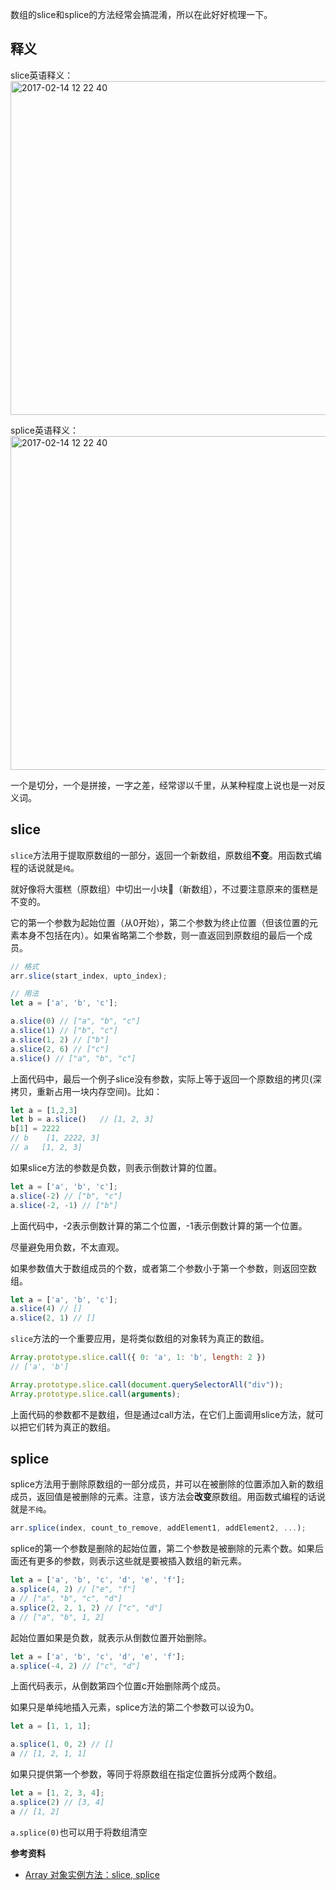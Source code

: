 数组的slice和splice的方法经常会搞混淆，所以在此好好梳理一下。

## 释义

slice英语释义：
<img width="534" alt="2017-02-14 12 22 40" src="https://cloud.githubusercontent.com/assets/12554487/22890628/e694fad0-f247-11e6-883a-3ce0b9247a2c.png">

splice英语释义：
<img width="534" alt="2017-02-14 12 22 40" src="https://cloud.githubusercontent.com/assets/12554487/22891907/cae741cc-f24b-11e6-89e7-aa6ce1736542.png">

一个是切分，一个是拼接，一字之差，经常谬以千里，从某种程度上说也是一对反义词。

## slice

`slice`方法用于提取原数组的一部分，返回一个新数组，原数组**不变**。用函数式编程的话说就是`纯`。

就好像将大蛋糕（原数组）中切出一小块🍰（新数组），不过要注意原来的蛋糕是不变的。

它的第一个参数为起始位置（从0开始），第二个参数为终止位置（但该位置的元素本身不包括在内）。如果省略第二个参数，则一直返回到原数组的最后一个成员。

```javascript
// 格式
arr.slice(start_index, upto_index);

// 用法
let a = ['a', 'b', 'c'];

a.slice(0) // ["a", "b", "c"]
a.slice(1) // ["b", "c"]
a.slice(1, 2) // ["b"]
a.slice(2, 6) // ["c"]
a.slice() // ["a", "b", "c"]
```

上面代码中，最后一个例子slice没有参数，实际上等于返回一个原数组的拷贝(深拷贝，重新占用一块内存空间)。比如：
```javascript
let a = [1,2,3]
let b = a.slice()   // [1, 2, 3]
b[1] = 2222
// b    [1, 2222, 3]
// a   [1, 2, 3]
```

如果slice方法的参数是负数，则表示倒数计算的位置。

```javascript
let a = ['a', 'b', 'c'];
a.slice(-2) // ["b", "c"]
a.slice(-2, -1) // ["b"]
```
上面代码中，-2表示倒数计算的第二个位置，-1表示倒数计算的第一个位置。

尽量避免用负数，不太直观。

如果参数值大于数组成员的个数，或者第二个参数小于第一个参数，则返回空数组。

```javascript
let a = ['a', 'b', 'c'];
a.slice(4) // []
a.slice(2, 1) // []
```

`slice`方法的一个重要应用，是将类似数组的对象转为真正的数组。

```javascript
Array.prototype.slice.call({ 0: 'a', 1: 'b', length: 2 })
// ['a', 'b']

Array.prototype.slice.call(document.querySelectorAll("div"));
Array.prototype.slice.call(arguments);
```

上面代码的参数都不是数组，但是通过call方法，在它们上面调用slice方法，就可以把它们转为真正的数组。

## splice

splice方法用于删除原数组的一部分成员，并可以在被删除的位置添加入新的数组成员，返回值是被删除的元素。注意，该方法会**改变**原数组。用函数式编程的话说就是`不纯`。

```javascript
arr.splice(index, count_to_remove, addElement1, addElement2, ...);
```

splice的第一个参数是删除的起始位置，第二个参数是被删除的元素个数。如果后面还有更多的参数，则表示这些就是要被插入数组的新元素。

```javascript
let a = ['a', 'b', 'c', 'd', 'e', 'f'];
a.splice(4, 2) // ["e", "f"]
a // ["a", "b", "c", "d"]
a.splice(2, 2, 1, 2) // ["c", "d"]
a // ["a", "b", 1, 2]
```

起始位置如果是负数，就表示从倒数位置开始删除。

```javascript
let a = ['a', 'b', 'c', 'd', 'e', 'f'];
a.splice(-4, 2) // ["c", "d"]
```

上面代码表示，从倒数第四个位置c开始删除两个成员。

如果只是单纯地插入元素，splice方法的第二个参数可以设为0。

```javascript
let a = [1, 1, 1];

a.splice(1, 0, 2) // []
a // [1, 2, 1, 1]
```

如果只提供第一个参数，等同于将原数组在指定位置拆分成两个数组。

```javascript
let a = [1, 2, 3, 4];
a.splice(2) // [3, 4]
a // [1, 2]
```
`a.splice(0)`也可以用于将数组清空

**参考资料**
- [Array 对象实例方法：slice, splice](http://javascript.ruanyifeng.com/stdlib/array.html#toc11)
